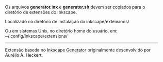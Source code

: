 Os arquivos **generator.inx** e **generator.sh** devem ser copiados para o diretório de extensões do Inkscape.

Localizado no diretório de instalação do inkscape/extensions/

Ou em sistemas Unix, no diretório home do usuário, em: ~/.config/inkscape/extensions/

---

Extensão baseda no [Inkscape Generator](http://wiki.colivre.net/Aurium/InkscapeGenerator) originalmente desenvolvido por Aurélio A. Heckert.

